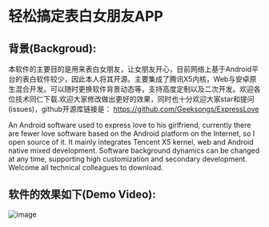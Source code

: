 # 轻松搞定表白女朋友APP

## 背景(Backgroud):
本软件的主要目的是用来表白女朋友，让女朋友开心，目前网络上基于Android平台的表白软件较少，因此本人将其开源。主要集成了腾讯X5内核，Web与安卓原生混合开发。可以随时更换软件背景动态等，支持高度定制以及二次开发。欢迎各位技术同仁下载.欢迎大家修改做出更好的效果，同时也十分欢迎大家star和提问(issues)，github开源库链接是：
https://github.com/Geeksongs/ExpressLove

An Android software used to express love to his girlfriend, currently there are fewer love software based on the Android platform on the Internet, so I open source of it. It mainly integrates Tencent X5 kernel, web and Android native mixed development. Software background dynamics can be changed at any time, supporting high customization and secondary development. Welcome all technical colleagues to download.

## 软件的效果如下(Demo Video):

![image](https://github.com/Geeksongs/ExpressLove/blob/master/yanshi.gif)


